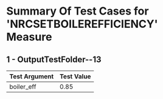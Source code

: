 # Summary Of Test Cases for 'NRCSETBOILEREFFICIENCY' Measure
 
## 1 - OutputTestFolder--13
| Test Argument | Test Value |
| ------------- | ---------- |
| boiler_eff |0.85 |
 
